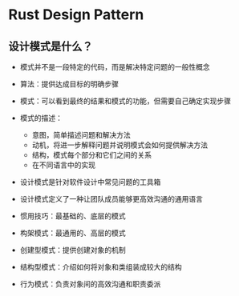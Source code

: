 # Rust Design Pattern

## 设计模式是什么？

- 模式并不是一段特定的代码，而是解决特定问题的一般性概念

- 算法：提供达成目标的明确步骤
- 模式：可以看到最终的结果和模式的功能，但需要自己确定实现步骤

- 模式的描述：
  - 意图，简单描述问题和解决方法
  - 动机，将进一步解释问题并说明模式会如何提供解决方法
  - 结构，模式每个部分和它们之间的关系
  - 在不同语言中的实现

- 设计模式是针对软件设计中常见问题的工具箱

- 设计模式定义了一种让团队成员能够更高效沟通的通用语言

- 惯用技巧：最基础的、底层的模式
- 构架模式：最通用的、高层的模式

- 创建型模式：提供创建对象的机制
- 结构型模式：介绍如何将对象和类组装成较大的结构
- 行为模式：负责对象间的高效沟通和职责委派
